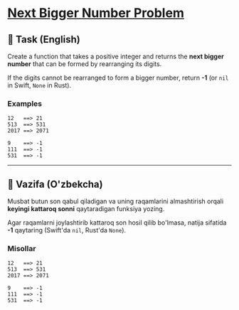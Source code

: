 # [Next Bigger Number Problem]("https://www.codewars.com/kata/55983863da40caa2c900004e/train/python")

## 📝 Task (English)

Create a function that takes a positive integer and returns the **next
bigger number** that can be formed by rearranging its digits.

If the digits cannot be rearranged to form a bigger number, return
**-1** (or `nil` in Swift, `None` in Rust).

### Examples

    12   ==> 21
    513  ==> 531
    2017 ==> 2071

    9    ==> -1
    111  ==> -1
    531  ==> -1

------------------------------------------------------------------------

## 📝 Vazifa (O'zbekcha)

Musbat butun son qabul qiladigan va uning raqamlarini almashtirish
orqali **keyingi kattaroq sonni** qaytaradigan funksiya yozing.

Agar raqamlarni joylashtirib kattaroq son hosil qilib bo'lmasa, natija
sifatida **-1** qaytaring (Swift'da `nil`, Rust'da `None`).

### Misollar

    12   ==> 21
    513  ==> 531
    2017 ==> 2071

    9    ==> -1
    111  ==> -1
    531  ==> -1

